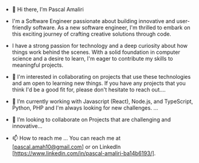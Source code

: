 - 👋 Hi there, I’m Pascal Amaliri
- I'm a Software Engineer passionate about building innovative and user-friendly software. As a new software engineer, I'm thrilled to embark on this exciting journey of crafting creative solutions through code.
- I have a strong passion for technology and a deep curiosity about how things work behind the scenes. With a solid foundation in computer science and a desire to learn, I'm eager to contribute my skills to meaningful projects.

- 👀 I'm interested in collaborating on projects that use these technologies and am open to learning new things. If you have any projects that you think I'd be a good fit for, please don't hesitate to reach out....

- 🌱 I’m currently working with Javascript (React), Node.js, and TypeScript, Python, PHP and I'm always looking for new challenges. ...
- 💞️ I’m looking to collaborate on
  Projects that are challenging and innovative...
- 📫 How to reach me ...
  You can reach me at [pascal.amah10@gmail.com] or on LinkedIn [https://www.linkedin.com/in/pascal-amaliri-ba14b6193/].
